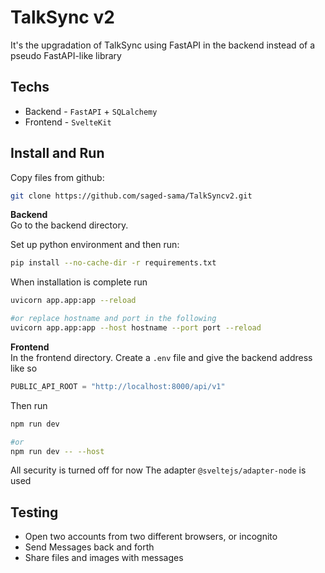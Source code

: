 # TalkSync v2
It's the upgradation of TalkSync using FastAPI in the backend instead of a pseudo FastAPI-like library

## Techs
- Backend - `FastAPI` + `SQLalchemy`
- Frontend - `SvelteKit`

## Install and Run

Copy files from github:
```bash
git clone https://github.com/saged-sama/TalkSyncv2.git
```
<b>Backend</b><br>
Go to the backend directory.

Set up python environment and then run:
```bash
pip install --no-cache-dir -r requirements.txt
```

When installation is complete run
```bash
uvicorn app.app:app --reload

#or replace hostname and port in the following
uvicorn app.app:app --host hostname --port port --reload
```

<b>Frontend</b> <br>
In the frontend directory. Create a `.env` file and give the backend address like so

```python
PUBLIC_API_ROOT = "http://localhost:8000/api/v1"
```

Then run
```bash
npm run dev

#or
npm run dev -- --host
```
All security is turned off for now
The adapter `@sveltejs/adapter-node` is used

## Testing
- Open two accounts from two different browsers, or incognito
- Send Messages back and forth
- Share files and images with messages